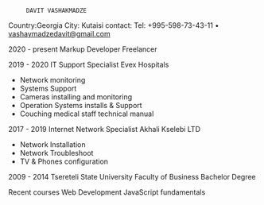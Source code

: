          DAVIT VASHAKMADZE
Country:Georgia
City: Kutaisi
contact: Tel: +995-598-73-43-11 • vashaymadzedavit@gmail.com

2020 - present Markup Developer
Freelancer


2019 - 2020 IT Support Specialist
Evex Hospitals
- Network monitoring
- Systems Support
- Cameras installing and monitoring
- Operation Systems installs & Support
- Couching medical staff technical manual


2017 - 2019 Internet Network Specialist
Akhali Kselebi LTD
- Network Installation
- Network Troubleshoot
- TV & Phones configuration


2009 - 2014 Tsereteli State University
Faculty of Business
Bachelor Degree


Recent courses
Web Development
JavaScript fundamentals